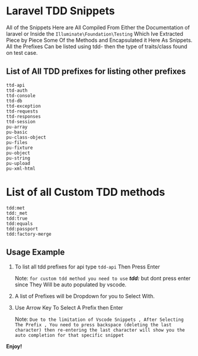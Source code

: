 # Laravel TDD Snippets

All of the Snippets Here are All Compiled From Either the Documentation of laravel or Inside the `Illuminate\Foundation\Testing` Which Ive Extracted Piece by Piece Some Of the Methods and Encapsulated it Here As Snippets. All the Prefixes Can be listed using tdd- then the type of traits/class found on test case.

## List of All TDD prefixes for listing other prefixes

```
ttd-api
ttd-auth
ttd-console
ttd-db
ttd-exception
ttd-requests
ttd-responses
ttd-session
pu-array
pu-basic
pu-class-object
pu-files
pu-fixture
pu-object
pu-string
pu-upload
pu-xml-html
```

# List of all Custom TDD methods

```
tdd:met
tdd:_met
tdd:true
tdd:equals
tdd:passport
tdd:factory-merge
```

## Usage Example

1. To list all tdd prefixes for api type `tdd-api` Then Press Enter

   Note: `for custom tdd method you need to use` **_tdd:_** but dont press enter since They Will be auto populated by vscode.

2. A list of Prefixes will be Dropdown for you to Select With.
3. Use Arrow Key To Select A Prefix then Enter

   Note:
   `Due to the limitation of Vscode Snippets , After Selecting The Prefix , You need to press backspace (deleting the last character) then re-entering the last character will show you the auto completion for that specific snippet`

**Enjoy!**
